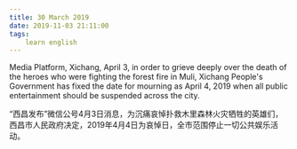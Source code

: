 ```yaml
---
title: 30 March 2019
date: 2019-11-03 21:11:00
tags:
    learn english
---
```

Media Platform, Xichang, April 3, in order to
grieve deeply over the death of the heroes who were fighting the forest fire in
Muli, Xichang People's Government has fixed the date for mourning as April 4, 2019 when
all public entertainment should be suspended across the city. 

“西昌发布”微信公号4月3日消息，为沉痛哀悼扑救木里森林火灾牺牲的英雄们，西昌市人民政府决定，2019年4月4日为哀悼日，全市范围停止一切公共娱乐活动。